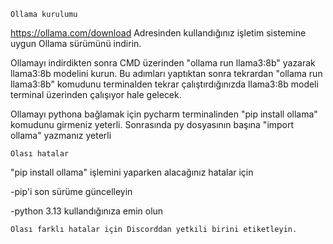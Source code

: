     Ollama kurulumu


https://ollama.com/download Adresinden kullandığınız işletim sistemine uygun Ollama sürümünü indirin.

Ollamayı indirdikten sonra CMD üzerinden "ollama run llama3:8b" yazarak llama3:8b modelini kurun. Bu adımları yaptıktan sonra tekrardan "ollama run llama3:8b" komudunu terminalden tekrar çalıştırdığınızda llama3:8b modeli terminal üzerinden çalışıyor hale gelecek.

Ollamayı pythona bağlamak için pycharm terminalinden "pip install ollama" komudunu girmeniz yeterli. Sonrasında py dosyasının başına "import ollama" yazmanız yeterli 

    Olası hatalar

"pip install ollama" işlemini yaparken alacağınız hatalar için 

-pip'i son sürüme güncelleyin

-python 3.13 kullandığınıza emin olun

    Olası farklı hatalar için Discorddan yetkili birini etiketleyin.